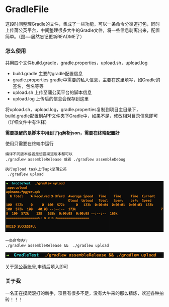 # GradleFile
这段时间整理Gradle的文件，集成了一些功能，可以一条命令分渠道打包，同时上传蒲公英平台，中间整理很多大牛的Gradle文件，将一些信息剥离出来，配置简单。（囧~~居然忘记更新README了）


### 怎么使用
共用四个文件build.gradle，gradle.properties，upload.sh，upload.log

- build.gradle 主要的gradle配置信息
- gradle.properties gradle中需要的私人信息，主要在这里填写，如Gradle的签名，包名等等
- upload.sh 上传至蒲公英平台的脚本信息
- upload.log 上传后的信息会保存到这里

将upload.sh，upload.log，gradle.properties复制到项目主目录下，build.gradle配置到APP文件夹下Gradle中，如果不是，修改相对目录信息即可（详细文件中有注释）

**需要提醒的是脚本中用到了[jq](http://stedolan.github.io/jq/download/)解析json，需要在终端配置好**

使用只需要在终端中运行

```
编译不同版本或者是想要渠道版本都可以
./gradlew assembleRelease 或者 ./gradlew assembleDebug
```

```
执行upload task上传apk至蒲公英
 ./gradlew upload
```
![upload](./screenshot/upload.png)

```
一条命令执行
./gradlew assembleRelease &&  ./gradlew upload
```
![build](./screenshot/build.png)

关于[蒲公英账号](http://www.pgyer.com/),申请后填入即可

### 关于我
一名正在摸爬滚打的新手，项目有很多不足，没有大牛来的那么精炼，欢迎各种拍砖！！！
